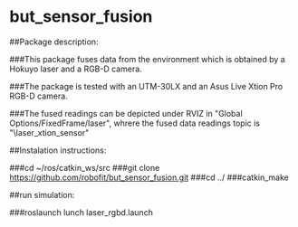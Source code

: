 # but_sensor_fusion


##Package description:

###This package fuses data from the environment which is obtained  by a Hokuyo laser and a RGB-D camera.

###The package is tested with an UTM-30LX  and an Asus Live Xtion Pro RGB-D camera. 

###The fused readings can be depicted under RVIZ in "Global Options/FixedFrame/laser", whrere the fused data readings topic is "\laser_xtion_sensor" 


##Instalation instructions:

###cd ~/ros/catkin_ws/src
###git clone https://github.com/robofit/but_sensor_fusion.git
###cd ../
###catkin_make


##run simulation:

###roslaunch lunch laser_rgbd.launch









